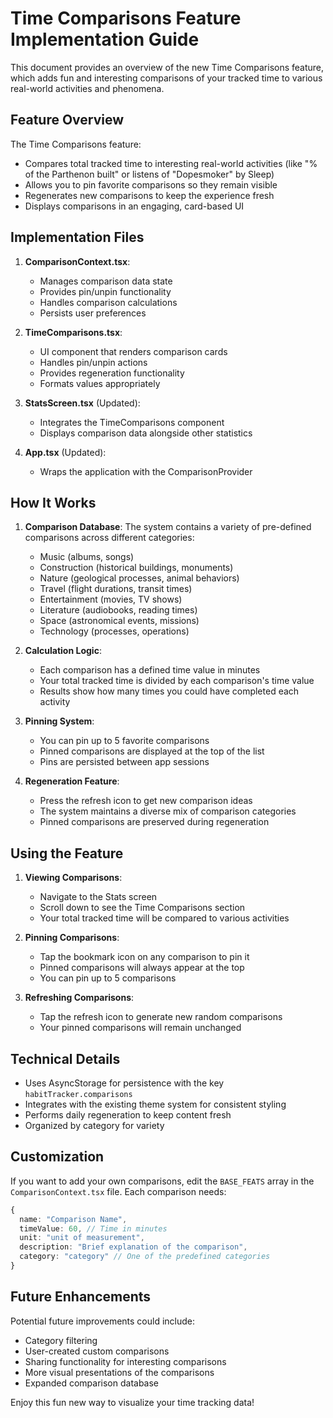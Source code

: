 # Time Comparisons Feature Implementation Guide

This document provides an overview of the new Time Comparisons feature, which adds fun and interesting comparisons of your tracked time to various real-world activities and phenomena.

## Feature Overview

The Time Comparisons feature:
- Compares total tracked time to interesting real-world activities (like "% of the Parthenon built" or listens of "Dopesmoker" by Sleep)
- Allows you to pin favorite comparisons so they remain visible
- Regenerates new comparisons to keep the experience fresh
- Displays comparisons in an engaging, card-based UI

## Implementation Files

1. **ComparisonContext.tsx**: 
   - Manages comparison data state
   - Provides pin/unpin functionality
   - Handles comparison calculations
   - Persists user preferences

2. **TimeComparisons.tsx**:
   - UI component that renders comparison cards
   - Handles pin/unpin actions
   - Provides regeneration functionality
   - Formats values appropriately

3. **StatsScreen.tsx** (Updated):
   - Integrates the TimeComparisons component
   - Displays comparison data alongside other statistics

4. **App.tsx** (Updated):
   - Wraps the application with the ComparisonProvider

## How It Works

1. **Comparison Database**:
   The system contains a variety of pre-defined comparisons across different categories:
   - Music (albums, songs)
   - Construction (historical buildings, monuments)
   - Nature (geological processes, animal behaviors)
   - Travel (flight durations, transit times)
   - Entertainment (movies, TV shows)
   - Literature (audiobooks, reading times)
   - Space (astronomical events, missions)
   - Technology (processes, operations)

2. **Calculation Logic**:
   - Each comparison has a defined time value in minutes
   - Your total tracked time is divided by each comparison's time value
   - Results show how many times you could have completed each activity

3. **Pinning System**:
   - You can pin up to 5 favorite comparisons
   - Pinned comparisons are displayed at the top of the list
   - Pins are persisted between app sessions

4. **Regeneration Feature**:
   - Press the refresh icon to get new comparison ideas
   - The system maintains a diverse mix of comparison categories
   - Pinned comparisons are preserved during regeneration

## Using the Feature

1. **Viewing Comparisons**:
   - Navigate to the Stats screen
   - Scroll down to see the Time Comparisons section
   - Your total tracked time will be compared to various activities

2. **Pinning Comparisons**:
   - Tap the bookmark icon on any comparison to pin it
   - Pinned comparisons will always appear at the top
   - You can pin up to 5 comparisons

3. **Refreshing Comparisons**:
   - Tap the refresh icon to generate new random comparisons
   - Your pinned comparisons will remain unchanged

## Technical Details

- Uses AsyncStorage for persistence with the key `habitTracker.comparisons`
- Integrates with the existing theme system for consistent styling
- Performs daily regeneration to keep content fresh
- Organized by category for variety

## Customization

If you want to add your own comparisons, edit the `BASE_FEATS` array in the `ComparisonContext.tsx` file. Each comparison needs:

```typescript
{
  name: "Comparison Name",
  timeValue: 60, // Time in minutes
  unit: "unit of measurement",
  description: "Brief explanation of the comparison",
  category: "category" // One of the predefined categories
}
```

## Future Enhancements

Potential future improvements could include:
- Category filtering
- User-created custom comparisons
- Sharing functionality for interesting comparisons
- More visual presentations of the comparisons
- Expanded comparison database

Enjoy this fun new way to visualize your time tracking data!